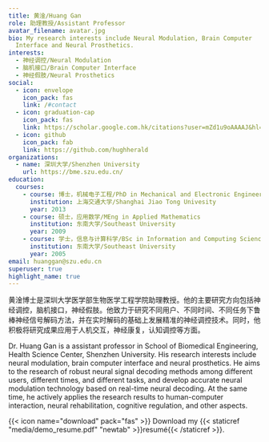 ```yaml
---
title: 黄淦/Huang Gan
role: 助理教授/Assistant Professor
avatar_filename: avatar.jpg
bio: My research interests include Neural Modulation, Brain Computer
  Interface and Neural Prosthetics.
interests:
  - 神经调控/Neural Modulation
  - 脑机接口/Brain Computer Interface
  - 神经假肢/Neural Prosthetics
social:
  - icon: envelope
    icon_pack: fas
    link: /#contact
  - icon: graduation-cap
    icon_pack: fas
    link: https://scholar.google.com.hk/citations?user=mZd1u9oAAAAJ&hl=zh-CN
  - icon: github
    icon_pack: fab
    link: https://github.com/hughherald
organizations:
  - name: 深圳大学/Shenzhen University
    url: https://bme.szu.edu.cn/
education:
  courses:
    - course: 博士，机械电子工程/PhD in Mechanical and Electronic Engineering
      institution: 上海交通大学/Shanghai Jiao Tong Univesity
      year: 2013
    - course: 硕士，应用数学/MEng in Applied Mathematics
      institution: 东南大学/Southeast University
      year: 2009
    - course: 学士，信息与计算科学/BSc in Information and Computing Science
      institution: 东南大学/Southeast University
      year: 2005
email: huanggan@szu.edu.cn
superuser: true
highlight_name: true
---
```

黄淦博士是深圳大学医学部生物医学工程学院助理教授。他的主要研究方向包括神经调控，脑机接口，神经假肢。他致力于研究不同用户、不同时间、不同任务下鲁棒神经信号解码方法，并在实时解码的基础上发展精准的神经调控技术。同时，他积极将研究成果应用于人机交互，神经康复，认知调控等方面。

Dr. Huang Gan is a assistant professor in School of Biomedical Engineering, Health Science Center, Shenzhen University. His research interests include neural modulation, brain computer interface and neural prosthetics. He aims to the research of robust neural signal decoding methods among different users, different times, and different tasks, and develop accurate neural modulation technology based on real-time neural decoding. At the same time, he actively applies the research results to human-computer interaction, neural rehabilitation, cognitive regulation, and other aspects.

{{< icon name="download" pack="fas" >}} Download my {{< staticref "media/demo_resume.pdf" "newtab" >}}resumé{{< /staticref >}}.